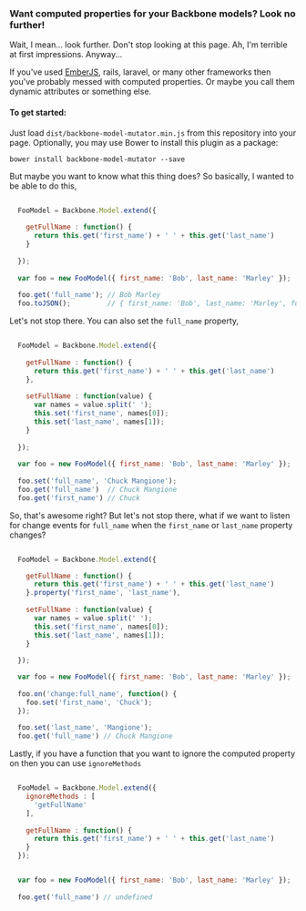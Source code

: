 ### Want computed properties for your Backbone models? Look no further!

Wait, I mean... look further. Don't stop looking at this page. Ah, I'm terrible at first impressions. Anyway...

If you've used [EmberJS](http://emberjs.com/guides/object-model/computed-properties/), rails, laravel, or many other frameworks then you've probably messed with computed properties. Or maybe you call them dynamic attributes or something else. 

#### To get started:

Just load `dist/backbone-model-mutator.min.js` from this repository into your page.
Optionally, you may use Bower to install this plugin as a package:

```shell
bower install backbone-model-mutator --save
```

But maybe you want to know what this thing does? So basically, I wanted to be able to do this,


```js

  FooModel = Backbone.Model.extend({
  
    getFullName : function() {
      return this.get('first_name') + ' ' + this.get('last_name')
    }
    
  });
  
  var foo = new FooModel({ first_name: 'Bob', last_name: 'Marley' });
  
  foo.get('full_name'); // Bob Marley
  foo.toJSON();         // { first_name: 'Bob', last_name: 'Marley', full_name: 'Bob Marley' }
```

Let's not stop there. You can also set the `full_name` property,


```js

  FooModel = Backbone.Model.extend({
  
    getFullName : function() {
      return this.get('first_name') + ' ' + this.get('last_name')
    },
    
    setFullName : function(value) {
      var names = value.split(' ');
      this.set('first_name', names[0]);
      this.set('last_name', names[1]);
    }
    
  });
  
  var foo = new FooModel({ first_name: 'Bob', last_name: 'Marley' });
  
  foo.set('full_name', 'Chuck Mangione');
  foo.get('full_name')  // Chuck Mangione
  foo.get('first_name') // Chuck

```

So, that's awesome right? But let's not stop there, what if we want to listen for change events for `full_name` when the `first_name` or `last_name` property changes?

```js

  FooModel = Backbone.Model.extend({

    getFullName : function() {
      return this.get('first_name') + ' ' + this.get('last_name')
    }.property('first_name', 'last_name'),
    
    setFullName : function(value) {
      var names = value.split(' ');
      this.set('first_name', names[0]);
      this.set('last_name', names[1]);
    }
  
  });

  var foo = new FooModel({ first_name: 'Bob', last_name: 'Marley' });
  
  foo.on('change:full_name', function() {
    foo.set('first_name', 'Chuck');
  });
  
  foo.set('last_name', 'Mangione');
  foo.get('full_name') // Chuck Mangione

```

Lastly, if you have a function that you want to ignore the computed property on then you can use `ignoreMethods`

```js

  FooModel = Backbone.Model.extend({
    ignoreMethods : [
      'getFullName'
    ],
    
    getFullName : function() {
      return this.get('first_name') + ' ' + this.get('last_name')
    }
  });


  var foo = new FooModel({ first_name: 'Bob', last_name: 'Marley' });
  
  foo.get('full_name') // undefined

```


